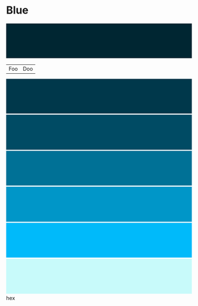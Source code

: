 Blue
===
![image](blueDarkest.png)

<table style="width: 100%;">
    <tr>
        <td>Foo</td>
        <td>Doo</td>
    </tr>
</table>

![image](blueDarker.png)
![image](blueDark.png)
![image](blue.png)
![image](blueLight.png)
![image](blueLighter.png)
![image](blueLightest.png)
hex

